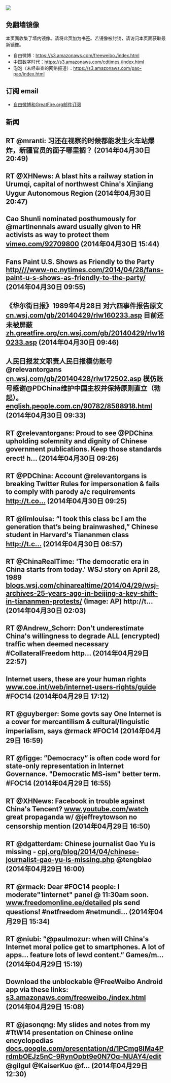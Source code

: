 <img src="https://raw.githubusercontent.com/greatfire/z/master/logos.gif" />

## 免翻墙镜像
本页面收集了墙内镜像。请将此页加为书签。若镜像被封锁，请访问本页面获取最新镜像。
* 自由微博：https://s3.amazonaws.com/freeweibo./index.html
* 中国数字时代：https://s3.amazonaws.com/cdtimes./index.html
* 泡泡（未经审查的网络报道）：https://s3.amazonaws.com/pao-pao/index.html

## 订阅 email
* <a href="https://greatfire.us7.list-manage.com/subscribe?u=854fca58782082e0cbdf204a0&id=c78949b93c">自由微博和GreatFire.org邮件订阅</a>
		
## 新闻
RT @mranti: 习还在视察的时候都能发生火车站爆炸，新疆官员的面子哪里搁？ (2014年04月30日 20:49)
 ---
RT @XHNews: A blast hits a railway station in Urumqi, capital of northwest China's Xinjiang Uygur Autonomous Region (2014年04月30日 20:47)
 ---
Cao Shunli nominated posthumously for @martinennals award usually given to HR activists as way to protect them <a href="http://vimeo.com/92709800">vimeo.com/92709800</a> (2014年04月30日 15:44)
 ---
Fans Paint U.S. Shows as Friendly to the Party <a href="HTTP://http:////www-nc.nytimes.com/2014/04/28/fans-paint-u-s-shows-as-friendly-to-the-party/?=_php=true&_type=blogs&_php=true&_type=blogs&_php=true&_type=blogs&_php=true&_type=blogs&_php=true&_type=blogs&_php=true&_type=blogs&_php=true&_type=blogs&_r=6&">http////www-nc.nytimes.com/2014/04/28/fans-paint-u-s-shows-as-friendly-to-the-party/</a> (2014年04月30日 09:55)
 ---
《华尔街日报》1989年4月28日 对六四事件报告原文 <a href="http://cn.wsj.com/gb/20140429/rlw160233.asp">cn.wsj.com/gb/20140429/rlw160233.asp</a> 目前还未被屏蔽 <a href="https://zh.greatfire.org/cn.wsj.com/gb/20140429/rlw160233.asp">zh.greatfire.org/cn.wsj.com/gb/20140429/rlw160233.asp</a> (2014年04月30日 09:46)
 ---
人民日报发文职责人民日报模仿账号 @relevantorgans  <a href="http://cn.wsj.com/gb/20140428/rlw172502.asp">cn.wsj.com/gb/20140428/rlw172502.asp</a>  模仿账号感谢@PDChina维护中国主权并保持原则直立（勃起）。 <a href="http://english.people.com.cn/90782/8588918.html">english.people.com.cn/90782/8588918.html</a> (2014年04月30日 09:33)
 ---
RT @relevantorgans: Proud to see @PDChina upholding solemnity and dignity of Chinese government publications. Keep those standards erect! h… (2014年04月30日 09:26)
 ---
RT @PDChina: Account @relevantorgans is breaking Twitter Rules for impersonation &amp; fails to comply with parody a/c requirements http://t.co… (2014年04月30日 09:25)
 ---
RT @limlouisa: “I took this class bc I am the generation that’s being brainwashed,” Chinese student in Harvard's Tiananmen class http://t.c… (2014年04月30日 06:57)
 ---
RT @ChinaRealTime: 'The democratic era in China starts from today.' WSJ story on April 28, 1989 <a href="http://blogs.wsj.com/chinarealtime/2014/04/29/wsj-archives-25-years-ago-in-beijing-a-key-shift-in-tiananmen-protests/">blogs.wsj.com/chinarealtime/2014/04/29/wsj-archives-25-years-ago-in-beijing-a-key-shift-in-tiananmen-protests/</a> (Image: AP) http://t… (2014年04月30日 02:03)
 ---
RT @Andrew_Schorr: Don't underestimate China's willingness to degrade ALL (encrypted) traffic when deemed necessary #CollateralFreedom http… (2014年04月29日 22:57)
 ---
Internet users, these are your human rights <a href="http://www.coe.int/web/internet-users-rights/guide">www.coe.int/web/internet-users-rights/guide</a> #FOC14 (2014年04月29日 17:12)
 ---
RT @guyberger: Some govts say One Internet is a cover for mercantilism &amp; cultural/linguistic imperialism, says @rmack #FOC14 (2014年04月29日 16:59)
 ---
RT @figge: ”Democracy” is often code word for state-only representation in Internet Governance. "Democratic MS-ism" better term. #FOC14 (2014年04月29日 16:55)
 ---
RT @XHNews: Facebook in trouble against China's Tencent? <a href="http://www.youtube.com/watch?v=QHz5qwwFtjs">www.youtube.com/watch</a> great propaganda w/ @jeffreytowson no censorship mention (2014年04月29日 16:50)
 ---
RT @dgatterdam: Chinese journalist Gao Yu is missing - <a href="http://cpj.org/blog/2014/04/chinese-journalist-gao-yu-is-missing.php">cpj.org/blog/2014/04/chinese-journalist-gao-yu-is-missing.php</a> 
@tengbiao (2014年04月29日 16:00)
 ---
RT @rmack: Dear #FOC14 people: I moderate"1internet" panel @ 11:30am soon. <a href="http://www.freedomonline.ee/detailed">www.freedomonline.ee/detailed</a> pls send questions! #netfreedom #netmundi… (2014年04月29日 15:34)
 ---
RT @niubi: “@paulmozur: when will China's Internet moral police get to smartphones. A lot of apps... feature lots of lewd content.” Games/m… (2014年04月29日 15:19)
 ---
Download the unblockable @FreeWeibo Android app via these links: <a href="https://s3.amazonaws.com/freeweibo./index.html?u=android">s3.amazonaws.com/freeweibo./index.html</a> (2014年04月29日 15:08)
 ---
RT @jasonqng: My slides and notes from my #TtW14 presentation on Chinese online encyclopedias <a href="https://docs.google.com/presentation/d/1PCmg8IMa4PrdmbOEJz5nC-9RynOpbt9e0N7Oq-NUAY4/edit?usp=sharing">docs.google.com/presentation/d/1PCmg8IMa4PrdmbOEJz5nC-9RynOpbt9e0N7Oq-NUAY4/edit</a> @gilgul @KaiserKuo @f… (2014年04月29日 12:30)
 ---
